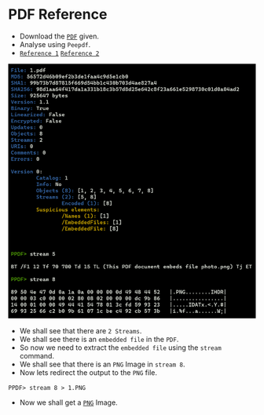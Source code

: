 # PDF Reference

- Download the [`PDF`](https://github.com/a3X3k/RoadMap/blob/main/Set%203/PDF/1.pdf) given.
- Analyse using `Peepdf`.
- [`Reference 1`](https://eternal-todo.com/tools/peepdf-pdf-analysis-tool) [`Reference 2`](https://singhgurjot.wordpress.com/2015/04/15/how-to-use-peepdf-suspecious-pdf-in-kali-linux/)

![](https://github.com/a3X3k/RoadMap/blob/main/Set%203/PDF/2.png?raw=true)

- We shall see that there are `2 Streams`.
- We shall see there is an `embedded file` in the `PDF`.
- So now we need to extract the `embedded file` using the `stream` command.
- We shall see that there is an `PNG` Image in `stream 8`.
- Now lets redirect the output to the `PNG` file.

```
PPDF> stream 8 > 1.PNG
```

- Now we shall get a [`PNG`](https://github.com/a3X3k/RoadMap/blob/main/Set%203/PDF/1.png?raw=true) Image.
